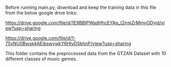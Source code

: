 Before running main.py, download and keep the training data in this file from the below google drive links:

https://drive.google.com/file/d/1E9BBIPWadHhcEYAq_t2jrmZrMmyODyjd/view?usp=sharing

https://drive.google.com/file/d/1-75xNU0Bwsk4AEibswywkY6HlvDSkhnP/view?usp=sharing

This folder contains the preprocessed data from the GTZAN Dataset with 10 different classes of music genres.
